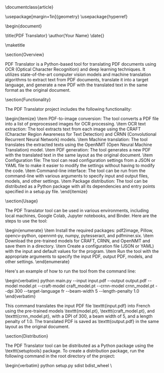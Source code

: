 \documentclass{article}

\usepackage[margin=1in]{geometry}
\usepackage{hyperref}

\begin{document}

\title{PDF Translator}
\author{Your Name}
\date{}

\maketitle

\section{Overview}

PDF Translator is a Python-based tool for translating PDF documents using OCR (Optical Character Recognition) and deep learning techniques. It utilizes state-of-the-art computer vision models and machine translation algorithms to extract text from PDF documents, translate it into a target language, and generate a new PDF with the translated text in the same format as the original document.

\section{Functionality}

The PDF Translator project includes the following functionality:

\begin{itemize}
\item PDF-to-image conversion: The tool converts a PDF file into a list of preprocessed images for OCR processing.
\item OCR text extraction: The tool extracts text from each image using the CRAFT (Character Region Awareness for Text Detection) and CRNN (Convolutional Recurrent Neural Network) models.
\item Machine translation: The tool translates the extracted texts using the OpenNMT (Open Neural Machine Translation) model.
\item PDF generation: The tool generates a new PDF with the translated text in the same layout as the original document.
\item Configuration file: The tool can read configuration settings from a JSON or YAML file to make it easier to modify the settings without having to modify the code.
\item Command-line interface: The tool can be run from the command-line with various arguments to specify input and output files, models, and other settings.
\item Package distribution: The tool can be distributed as a Python package with all its dependencies and entry points specified in a setup.py file.
\end{itemize}

\section{Usage}

The PDF Translator tool can be used in various environments, including local machines, Google Colab, Jupyter notebooks, and Binder. Here are the steps to use the tool:

\begin{enumerate}
\item Install the required packages: pdf2image, Pillow, opencv-python, opennmt-py, numpy, pytesseract, and pdfminer.six.
\item Download the pre-trained models for CRAFT, CRNN, and OpenNMT and save them in a directory.
\item Create a configuration file (JSON or YAML) with the input and default values for the program.
\item Run the tool with the appropriate arguments to specify the input PDF, output PDF, models, and other settings.
\end{enumerate}

Here's an example of how to run the tool from the command line:

\begin{verbatim}
python main.py --input input.pdf --output output.pdf
--model model.pt --craft-model craft_model.pt
--crnn-model crnn_model.pt --dpi 300
--target-language fr --beam-width 5 --length-penalty 1.0
\end{verbatim}

This command translates the input PDF file \texttt{input.pdf} into French using the pre-trained models \texttt{model.pt}, \texttt{craft_model.pt}, and \texttt{crnn_model.pt}, with a DPI of 300, a beam width of 5, and a length penalty of 1.0. The translated PDF is saved as \texttt{output.pdf} in the same layout as the original document.

\section{Distribution}

The PDF Translator tool can be distributed as a Python package using the \texttt{setuptools} package. To create a distribution package, run the following command in the root directory of the project:

\begin{verbatim}
python setup.py sdist bdist_wheel
\
